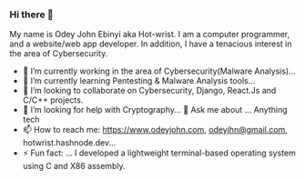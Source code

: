 ### Hi there 👋
My name is Odey John Ebinyi aka Hot-wrist. I am a computer programmer, and a website/web app developer. In addition, I have a tenacious interest
in the area of Cybersecurity.


- 🔭 I’m currently working in the area of Cybersecurity(Malware Analysis)...
- 🌱 I’m currently learning Pentesting & Malware Analysis tools...
- 👯 I’m looking to collaborate on Cybersecurity, Django, React.Js and C/C++ projects.
- 🤔 I’m looking for help with Cryptography...
 💬 Ask me about ... Anything tech
- 📫 How to reach me: https://www.odeyjohn.com, odeyjhn@gmail.com, hotwrist.hashnode.dev...
- ⚡ Fun fact: ... I developed a lightweight terminal-based operating system using C and X86 assembly.


